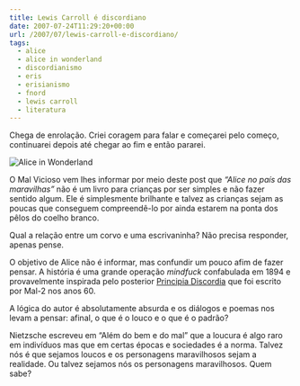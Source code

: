```yaml
---
title: Lewis Carroll é discordiano
date: 2007-07-24T11:29:20+00:00
url: /2007/07/lewis-carroll-e-discordiano/
tags:
  - alice
  - alice in wonderland
  - discordianismo
  - eris
  - erisianismo
  - fnord
  - lewis carroll
  - literatura
---
```


Chega de enrolação. Criei coragem para falar e começarei pelo começo, continuarei depois até chegar ao fim e então pararei.

![Alice in Wonderland](/wp-content/uploads/2007/07/alice.jpg)

O Mal Vicioso vem lhes informar por meio deste post que _“Alice no país das maravilhas”_ não é um livro para crianças por ser simples e não fazer sentido algum. Ele é simplesmente brilhante e talvez as crianças sejam as poucas que conseguem compreendê-lo por ainda estarem na ponta dos pêlos do coelho branco.

Qual a relação entre um corvo e uma escrivaninha? Não precisa responder, apenas pense.

O objetivo de Alice não é informar, mas confundir um pouco afim de fazer pensar. A história é uma grande operação _mindfuck_ confabulada em 1894 e provavelmente inspirada pelo posterior [Principia Discordia][1] que foi escrito por Mal-2 nos anos 60.

A lógica do autor é absolutamente absurda e os diálogos e poemas nos levam a pensar: afinal, o que é o louco e o que é o padrão?

Nietzsche escreveu em “Além do bem e do mal” que a loucura é algo raro em indivíduos mas que em certas épocas e sociedades é a norma. Talvez nós é que sejamos loucos e os personagens maravilhosos sejam a realidade. Ou talvez sejamos nós os personagens maravilhosos. Quem sabe?

[1]: http://1001gatos.org/downloads/
